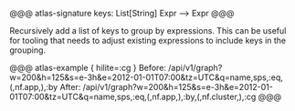 @@@ atlas-signature
keys: List[String]
Expr
-->
Expr
@@@

Recursively add a list of keys to group by expressions. This can be useful for tooling that
needs to adjust existing expressions to include keys in the grouping.

@@@ atlas-example { hilite=:cg }
Before: /api/v1/graph?w=200&h=125&s=e-3h&e=2012-01-01T07:00&tz=UTC&q=name,sps,:eq,(,nf.app,),:by
After: /api/v1/graph?w=200&h=125&s=e-3h&e=2012-01-01T07:00&tz=UTC&q=name,sps,:eq,(,nf.app,),:by,(,nf.cluster,),:cg
@@@
